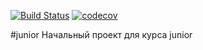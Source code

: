[![Build Status](https://travis-ci.org/olliestyle/job4j.svg?branch=master)](https://travis-ci.org/olliestyle/job4j)
[![codecov](https://codecov.io/gh/olliestyle/job4j/branch/master/graph/badge.svg)](https://codecov.io/gh/olliestyle/job4j)

#junior
Начальный проект для курса junior